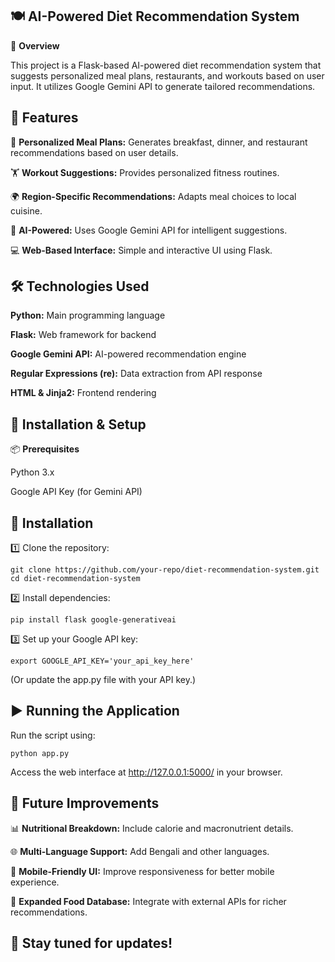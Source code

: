 ## 🍽️ **AI-Powered Diet Recommendation System**

📖 **Overview**

This project is a Flask-based AI-powered diet recommendation system that suggests personalized meal plans, restaurants, and workouts based on user input. It utilizes Google Gemini API to generate tailored recommendations.

## 📂 **Features**

🍴 **Personalized Meal Plans:** Generates breakfast, dinner, and restaurant recommendations based on user details.

🏋️ **Workout Suggestions:** Provides personalized fitness routines.

🌍 **Region-Specific Recommendations:** Adapts meal choices to local cuisine.

🤖 **AI-Powered:** Uses Google Gemini API for intelligent suggestions.

💻 **Web-Based Interface:** Simple and interactive UI using Flask.

## 🛠️ **Technologies Used**

**Python:** Main programming language

**Flask:** Web framework for backend

**Google Gemini API:** AI-powered recommendation engine

**Regular Expressions (re):** Data extraction from API response

**HTML & Jinja2:** Frontend rendering

## 🚀 **Installation & Setup**

📦 **Prerequisites**

Python 3.x

Google API Key (for Gemini API)

## 🔧 **Installation**

1️⃣ Clone the repository:

    git clone https://github.com/your-repo/diet-recommendation-system.git
    cd diet-recommendation-system

2️⃣ Install dependencies:

    pip install flask google-generativeai

3️⃣ Set up your Google API key:

    export GOOGLE_API_KEY='your_api_key_here'

(Or update the app.py file with your API key.)

## ▶️ **Running the Application**

Run the script using:

    python app.py

Access the web interface at http://127.0.0.1:5000/ in your browser.

## 📌 **Future Improvements**

📊 **Nutritional Breakdown:** Include calorie and macronutrient details.

🌐 **Multi-Language Support:** Add Bengali and other languages.

📱 **Mobile-Friendly UI:** Improve responsiveness for better mobile experience.

🥗 **Expanded Food Database:** Integrate with external APIs for richer recommendations.

## 🚀 **Stay tuned for updates!**

